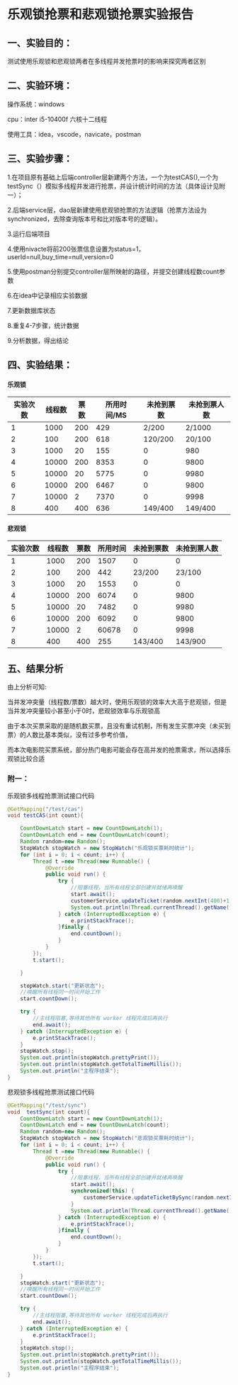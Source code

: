 # 乐观锁抢票和悲观锁抢票实验报告

## 一、实验目的：

测试使用乐观锁和悲观锁两者在多线程并发抢票时的影响来探究两者区别

## 二、实验环境：

操作系统：windows

cpu：inter i5-10400f 六核十二线程

使用工具：idea，vscode，navicate，postman

## 三、实验步骤：

1.在项目原有基础上后端controller层新建两个方法，一个为testCAS(),一个为testSync（）模拟多线程并发进行抢票，并设计统计时间的方法（具体设计见附一）；

2.后端service层，dao层新建使用悲观锁抢票的方法逻辑（抢票方法设为synchronized，去除查询版本号和比对版本号的逻辑）。

3.运行后端项目

4.使用nivacte将前200张票信息设置为status=1，userId=null,buy_time=null,version=0

5.使用postman分别提交controller层所映射的路径，并提交创建线程数count参数

6.在idea中记录相应实验数据

7.更新数据库状态

8.重复4-7步骤，统计数据

9.分析数据，得出结论

## 四、实验结果：

#### 乐观锁

| 实验次数 | 线程数 | 票数 | 所用时间/MS | 未抢到票数 | 未抢到票人数 |
| -------- | ------ | ---- | ----------- | ---------- | ------------ |
| 1        | 1000   | 200  | 429         | 2/200      | 2/1000       |
| 2        | 100    | 200  | 618         | 120/200    | 20/100       |
| 3        | 1000   | 20   | 155         | 0          | 980          |
| 4        | 10000  | 200  | 8353        | 0          | 9800         |
| 5        | 10000  | 20   | 5775        | 0          | 9980         |
| 6        | 10000  | 200  | 6467        | 0          | 9800         |
| 7        | 10000  | 2    | 7370        | 0          | 9998         |
| 8        | 400    | 400  | 636         | 149/400    | 149/400      |

#### 悲观锁

| 实验次数 | 线程数 | 票数 | 所用时间 | 未抢到票数 | 未抢到票人数 |
| -------- | ------ | ---- | -------- | ---------- | ------------ |
| 1        | 1000   | 200  | 1507     | 0          | 0            |
| 2        | 100    | 200  | 442      | 23/200     | 23/100       |
| 3        | 1000   | 20   | 1553     | 0          | 0            |
| 4        | 10000  | 200  | 6074     | 0          | 9800         |
| 5        | 10000  | 20   | 7482     | 0          | 9980         |
| 6        | 10000  | 200  | 6092     | 0          | 9800         |
| 7        | 10000  | 2    | 60678    | 0          | 9998         |
| 8        | 400    | 400  | 255      | 143/400    | 143/900      |

## 五、结果分析

由上分析可知:

当并发冲突量（线程数/票数）越大时，使用乐观锁的效率大大高于悲观锁，但是当并发冲突量较小甚至小于0时，悲观锁效率与乐观锁高

由于本次买票采取的是随机数买票，且没有重试机制，所有发生买票冲突（未买到票）的人数比基本类似，没有过多参考价值，

而本次电影院买票系统，部分热门电影可能会存在高并发的抢票需求，所以选择乐观锁比较合适

### 附一：

乐观锁多线程抢票测试接口代码

~~~java
@GetMapping("/test/cas")
void testCAS(int count){

    CountDownLatch start = new CountDownLatch(1);
    CountDownLatch end = new CountDownLatch(count);
    Random random=new Random();
    StopWatch stopWatch = new StopWatch("乐观锁买票耗时统计");
    for (int i = 0; i < count; i++) {
        Thread t =new Thread(new Runnable() {
            @Override
            public void run() {
                try {
                    //阻塞线程，当所有线程全部创建并就绪再唤醒
                    start.await();
                    customerService.updateTicket(random.nextInt(400)+1,8);
                    System.out.println(Thread.currentThread().getName());
                } catch (InterruptedException e) {
                    e.printStackTrace();
                }finally {
                    end.countDown();
                }
            }
        });
        t.start();

    }

    stopWatch.start("更新状态");
    //唤醒所有线程同一时间开始工作
    start.countDown();

    try {
        //主线程阻塞,等待其他所有 worker 线程完成后再执行
        end.await();
    } catch (InterruptedException e) {
        e.printStackTrace();
    }
    stopWatch.stop();
    System.out.println(stopWatch.prettyPrint());
    System.out.println(stopWatch.getTotalTimeMillis());
    System.out.println("主程序结束");
}
~~~

悲观锁多线程抢票测试接口代码

~~~java
@GetMapping("/test/sync")
void  testSync(int count){
    CountDownLatch start = new CountDownLatch(1);
    CountDownLatch end = new CountDownLatch(count);
    Random random=new Random();
    StopWatch stopWatch = new StopWatch("悲观锁买票耗时统计");
    for (int i = 0; i < count; i++) {
        Thread t =new Thread(new Runnable() {
            @Override
            public void run() {
                try {
                    //阻塞线程，当所有线程全部创建并就绪再唤醒
                    start.await();
                    synchronized(this) {
                        customerService.updateTicketBySync(random.nextInt(400) + 1, 8);
                    }
                    System.out.println(Thread.currentThread().getName());
                } catch (InterruptedException e) {
                    e.printStackTrace();
                }finally {
                    end.countDown();
                }
            }
        });
        t.start();

    }
    stopWatch.start("更新状态");
    //唤醒所有线程同一时间开始工作
    start.countDown();

    try {
        //主线程阻塞,等待其他所有 worker 线程完成后再执行
        end.await();
    } catch (InterruptedException e) {
        e.printStackTrace();
    }
    stopWatch.stop();
    System.out.println(stopWatch.prettyPrint());
    System.out.println(stopWatch.getTotalTimeMillis());
    System.out.println("主程序结束");
}
~~~





